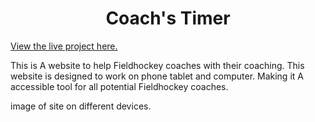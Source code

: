 <h1 align="center">Coach's Timer</h1>

[View the live project here.](#)

This is A website to help Fieldhockey coaches with their coaching. This website is designed to work on phone tablet and computer.
Making it A accessible tool for all potential Fieldhockey coaches.

 image of site on different devices.





